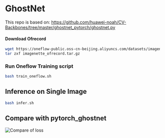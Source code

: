 # GhostNet

This repo is based on: https://github.com/huawei-noah/CV-Backbones/tree/master/ghostnet_pytorch/ghostnet.py


#### Download Ofrecord

```bash
wget https://oneflow-public.oss-cn-beijing.aliyuncs.com/datasets/imagenette_ofrecord.tar.gz
tar zxf imagenette_ofrecord.tar.gz
```

### Run Oneflow Training script

```bash
bash train_oneflow.sh
```

## Inference on Single Image

```bash
bash infer.sh
```

## Compare with pytorch_ghostnet

![Compare of loss](https://github.com/Oneflow-Inc/models/ghostnet/utils/ghostnet_compare.png)

